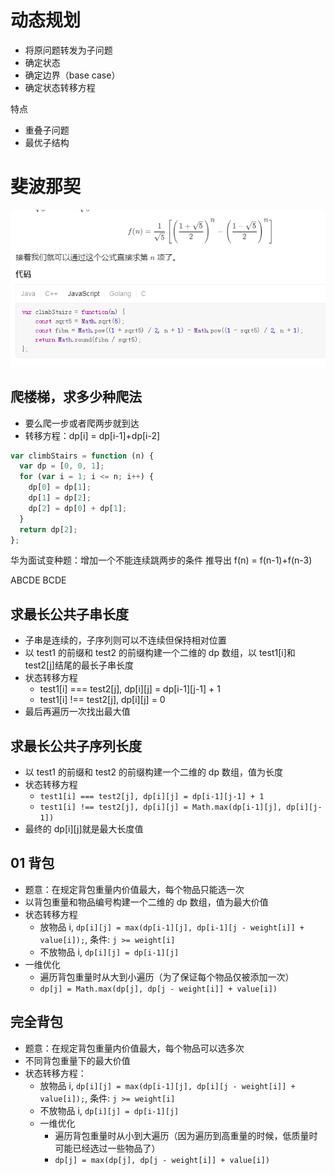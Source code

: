 # 动态规划

- 将原问题转发为子问题
- 确定状态
- 确定边界（base case）
- 确定状态转移方程

特点

- 重叠子问题
- 最优子结构

# 斐波那契

![fibonacci](./fibonacci.jpg)

## 爬楼梯，求多少种爬法

- 要么爬一步或者爬两步就到达
- 转移方程：dp[i] = dp[i-1]+dp[i-2]

```js
var climbStairs = function (n) {
  var dp = [0, 0, 1];
  for (var i = 1; i <= n; i++) {
    dp[0] = dp[1];
    dp[1] = dp[2];
    dp[2] = dp[0] + dp[1];
  }
  return dp[2];
};
```

华为面试变种题：增加一个不能连续跳两步的条件
推导出 f(n) = f(n-1)+f(n-3)

ABCDE
BCDE

## 求最长公共子串长度

- 子串是连续的，子序列则可以不连续但保持相对位置
- 以 test1 的前缀和 test2 的前缀构建一个二维的 dp 数组，以 test1[i]和 test2[j]结尾的最长子串长度
- 状态转移方程
  - test1[i] === test2[j], dp[i][j] = dp[i-1][j-1] + 1
  - test1[i] !== test2[j], dp[i][j] = 0
- 最后再遍历一次找出最大值

## 求最长公共子序列长度

- 以 test1 的前缀和 test2 的前缀构建一个二维的 dp 数组，值为长度
- 状态转移方程
  - `test1[i] === test2[j], dp[i][j] = dp[i-1][j-1] + 1`
  - `test1[i] !== test2[j], dp[i][j] = Math.max(dp[i-1][j], dp[i][j-1])`
- 最终的 dp[i][j]就是最大长度值

## 01 背包

- 题意：在规定背包重量内价值最大，每个物品只能选一次
- 以背包重量和物品编号构建一个二维的 dp 数组，值为最大价值
- 状态转移方程
  - 放物品 i, `dp[i][j] = max(dp[i-1][j], dp[i-1][j - weight[i]] + value[i]);`, 条件: `j >= weight[i]`
  - 不放物品 i, `dp[i][j] = dp[i-1][j]`
- 一维优化
  - 遍历背包重量时从大到小遍历（为了保证每个物品仅被添加一次）
  - `dp[j] = Math.max(dp[j], dp[j - weight[i]] + value[i])`

## 完全背包

- 题意：在规定背包重量内价值最大，每个物品可以选多次
- 不同背包重量下的最大价值
- 状态转移方程：
  - 放物品 i, `dp[i][j] = max(dp[i-1][j], dp[i][j - weight[i]] + value[i]);`, 条件: `j >= weight[i]`
  - 不放物品 i, `dp[i][j] = dp[i-1][j]`
  - 一维优化
    - 遍历背包重量时从小到大遍历（因为遍历到高重量的时候，低质量时可能已经选过一些物品了）
    - `dp[j] = max(dp[j], dp[j - weight[i]] + value[i])`
